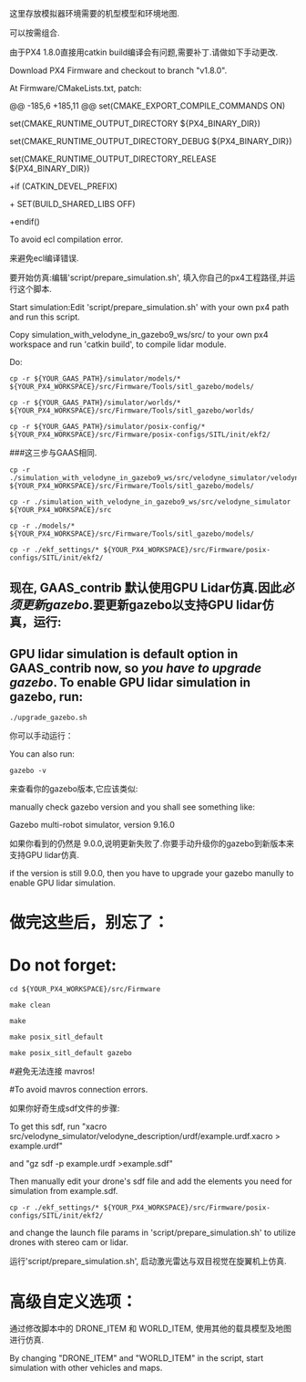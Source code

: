 这里存放模拟器环境需要的机型模型和环境地图.

可以按需组合.

由于PX4 1.8.0直接用catkin build编译会有问题,需要补丁.请做如下手动更改.

Download PX4 Firmware and checkout to branch "v1.8.0".

At Firmware/CMakeLists.txt, patch:

@@ -185,6 +185,11 @@ set(CMAKE_EXPORT_COMPILE_COMMANDS ON)

 set(CMAKE_RUNTIME_OUTPUT_DIRECTORY ${PX4_BINARY_DIR})
 
 set(CMAKE_RUNTIME_OUTPUT_DIRECTORY_DEBUG ${PX4_BINARY_DIR})
 
 set(CMAKE_RUNTIME_OUTPUT_DIRECTORY_RELEASE ${PX4_BINARY_DIR})
 
+if (CATKIN_DEVEL_PREFIX)

\+       SET(BUILD_SHARED_LIBS OFF)

+endif()

To avoid ecl compilation error.

来避免ecl编译错误.


要开始仿真:编辑'script/prepare_simulation.sh', 填入你自己的px4工程路径,并运行这个脚本.

Start simulation:Edit 'script/prepare_simulation.sh' with your own px4 path and run this script.

Copy simulation_with_velodyne_in_gazebo9_ws/src/ to your own px4 workspace and run 'catkin build', to compile lidar module.

Do:

    cp -r ${YOUR_GAAS_PATH}/simulator/models/* ${YOUR_PX4_WORKSPACE}/src/Firmware/Tools/sitl_gazebo/models/

    cp -r ${YOUR_GAAS_PATH}/simulator/worlds/* ${YOUR_PX4_WORKSPACE}/src/Firmware/Tools/sitl_gazebo/worlds/

    cp -r ${YOUR_GAAS_PATH}/simulator/posix-config/* ${YOUR_PX4_WORKSPACE}/src/Firmware/posix-configs/SITL/init/ekf2/

###这三步与GAAS相同.

    cp -r ./simulation_with_velodyne_in_gazebo9_ws/src/velodyne_simulator/velodyne_description/  ${YOUR_PX4_WORKSPACE}/src/Firmware/Tools/sitl_gazebo/models/

    cp -r ./simulation_with_velodyne_in_gazebo9_ws/src/velodyne_simulator  ${YOUR_PX4_WORKSPACE}/src

    cp -r ./models/*  ${YOUR_PX4_WORKSPACE}/src/Firmware/Tools/sitl_gazebo/models/  

    cp -r ./ekf_settings/* ${YOUR_PX4_WORKSPACE}/src/Firmware/posix-configs/SITL/init/ekf2/

## 现在, GAAS_contrib 默认使用GPU Lidar仿真.因此*必须更新gazebo*.要更新gazebo以支持GPU lidar仿真，运行:

## GPU lidar simulation is default option in GAAS_contrib now, so *you have to upgrade gazebo*. To enable GPU lidar simulation in gazebo, run:

    ./upgrade_gazebo.sh

你可以手动运行：

You can also run:

    gazebo -v

来查看你的gazebo版本,它应该类似:

manually check gazebo version and you shall see something like:

Gazebo multi-robot simulator, version 9.16.0

如果你看到的仍然是 9.0.0,说明更新失败了.你要手动升级你的gazebo到新版本来支持GPU lidar仿真.

if the version is still 9.0.0, then you have to upgrade your gazebo manully to enable GPU lidar simulation.




# 做完这些后，别忘了：

# Do not forget:

    cd ${YOUR_PX4_WORKSPACE}/src/Firmware

    make clean

    make

    make posix_sitl_default

    make posix_sitl_default gazebo


#避免无法连接 mavros!

#To avoid mavros connection errors.


如果你好奇生成sdf文件的步骤:

To get this sdf, run "xacro src/velodyne_simulator/velodyne_description/urdf/example.urdf.xacro > example.urdf"

and "gz sdf -p example.urdf >example.sdf"

 Then manually edit your drone's sdf file and add the elements you need for simulation from example.sdf.


    cp -r ./ekf_settings/* ${YOUR_PX4_WORKSPACE}/src/Firmware/posix-configs/SITL/init/ekf2/

and change the launch file params in 'script/prepare_simulation.sh' to utilize drones with stereo cam or lidar.

运行'script/prepare_simulation.sh', 启动激光雷达与双目视觉在旋翼机上仿真.

# 高级自定义选项：

通过修改脚本中的 DRONE_ITEM 和 WORLD_ITEM, 使用其他的载具模型及地图进行仿真.

By changing "DRONE_ITEM" and "WORLD_ITEM" in the script, start simulation with other vehicles and maps.


